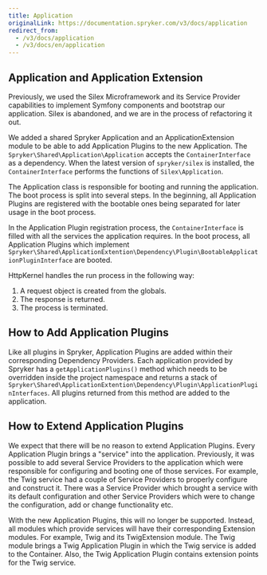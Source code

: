 ```yaml
---
title: Application
originalLink: https://documentation.spryker.com/v3/docs/application
redirect_from:
  - /v3/docs/application
  - /v3/docs/en/application
---
```


## Application and Application Extension
Previously, we used the Silex Microframework and its Service Provider capabilities to implement Symfony components and bootstrap our application. Silex is abandoned, and we are in the process of refactoring it out.

We added a shared Spryker Application and an ApplicationExtension module to be able to add Application Plugins to the new Application. The `Spryker\Shared\Application\Application` accepts the `ContainerInterface` as a dependency. When the latest version of `spryker/silex` is installed, the `ContainerInterface` performs the functions of `Silex\Application`.

The Application class is responsible for booting and running the application. The boot process is split into several steps. In the beginning, all Application Plugins are registered with the bootable ones being separated for later usage in the boot process.

In the Application Plugin registration process, the `ContainerInterface` is filled with all the services the application requires. In the boot process, all Application Plugins which implement `Spryker\Shared\ApplicationExtention\Dependency\Plugin\BootableApplicationPluginInterface` are booted.

HttpKernel handles the run process in the following way:

1. A request object is created from the globals.
2. The response is returned.
3. The process is terminated.

## How to Add Application Plugins
Like all plugins in Spryker,  Application Plugins are added within their corresponding Dependency Providers. Each application provided by Spryker has a `getApplicationPlugins()` method which needs to be overridden inside the project namespace and returns a stack of `Spryker\Shared\ApplicationExtention\Dependency\Plugin\ApplicationPluginInterfaces`. All plugins returned from this method are added to the application.

## How to Extend Application Plugins
We expect that there will be no reason to extend Application Plugins. Every Application Plugin brings a "service" into the application. Previously, it was possible to add several Service Providers to the application which were responsible for configuring and booting one of those services. For example, the Twig service had a couple of Service Providers to properly configure and construct it. There was a Service Provider which brought a service with its default configuration and other Service Providers which were to change the configuration, add or change functionality etc.

With the new Application Plugins, this will no longer be supported. Instead, all modules which provide services will have their corresponding Extension modules. For example, Twig and its TwigExtension module. The Twig module brings a Twig Application Plugin in which the Twig service is added to the Container. Also, the Twig Application Plugin contains extension points for the Twig service.
